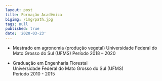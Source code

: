 ```yaml
---
layout: post
title: Formação Acadêmica
bigimg: /img/path.jpg
tags: null
published: true
date: '2020-03-23'
---
```


- Mestrado em agronomia (produção vegetal)
Universidade Federal do Mato Grosso do Sul (UFMS)
Período 2018 – 2020  



- Graduação em Engenharia Florestal   
Universidade Federal do Mato Grosso do Sul (UFMS)  
Período 2010 - 2015
